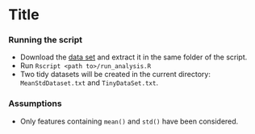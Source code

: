 Title
========================================================


### Running the script

- Download the [data set](https://d396qusza40orc.cloudfront.net/getdata%2Fprojectfiles%2FUCI%20HAR%20Dataset.zip) and extract it in the same folder of the script.
- Run `Rscript <path to>/run_analysis.R`
- Two tidy datasets will be created in the current directory: `MeanStdDataset.txt` and `TinyDataSet.txt`.



### Assumptions

- Only features containing `mean()` and `std()` have been considered.

